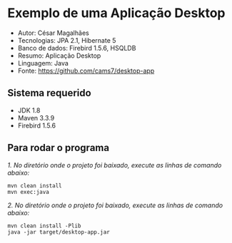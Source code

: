 Exemplo de uma Aplicação Desktop
========================
* Autor: César Magalhães
* Tecnologias: JPA 2.1, Hibernate 5
* Banco de dados: Firebird 1.5.6, HSQLDB
* Resumo: Aplicação Desktop
* Linguagem: Java
* Fonte: <https://github.com/cams7/desktop-app>

Sistema requerido
-------------------

* JDK 1.8
* Maven 3.3.9
* Firebird 1.5.6

Para rodar o programa
-------------------

_1. No diretório onde o projeto foi baixado, execute as linhas de comando abaixo:_

	mvn clean install
	mvn exec:java
	
_2. No diretório onde o projeto foi baixado, execute as linhas de comando abaixo:_

	mvn clean install -Plib
	java -jar target/desktop-app.jar
